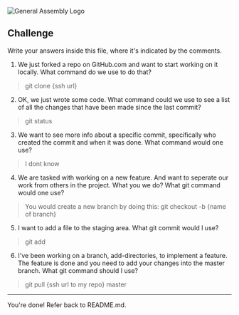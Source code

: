 ![General Assembly Logo](http://i.imgur.com/ke8USTq.png)

## Challenge

Write your answers inside this file, where it's indicated by the comments.

1. We just forked a repo on GitHub.com and want to start working on it locally. What command do we use to do that?

> git clone {ssh url}


2. OK, we just wrote some code. What command could we use to see a list of all the changes that have been made since the last commit?

> git status


3. We want to see more info about a specific commit, specifically who created the commit and when it was done. What command would one use?

> I dont know


4. We are tasked with working on a new feature. And want to seperate our work from others in the project. What you we do? What git command would one use?

> You would create a new branch by doing this:
> git checkout -b {name of branch}


5. I want to add a file to the staging area. What git commit would I use?

> git add


6. I've been working on a branch, add-directories, to implement a feature. The feature is done and you need to add your changes into the master branch. What git command should I use?

> git pull {ssh url to my repo} master


<hr>

You're done! Refer back to README.md.
